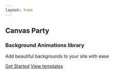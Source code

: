 ```yaml
---
layout: home
---
```


<script>
  import {shallowRef, onMounted}from 'vue'
export default {
  setup() {
    const dynamicComponent = shallowRef(null) 

    onMounted(() => {
      import('@canvas-party/vue').then((module) => {
        dynamicComponent.value = module.default
      })
    })

    return {
      dynamicComponent
    }
  }
}
</script>

  <div ref="wrapper" class="bg-wrapper">
   <component
   class="index-canvas" 
    v-if="dynamicComponent"
    :is="dynamicComponent"
    :type="'confetti'"
    >
    
  </component>
  </div>
  <div class=hero>
  <h2 class="title">Canvas Party</h2>
  <h3 class="sub-title">Background Animations library</h3>
  <p class="details">Add beautiful backgrounds to your site with ease</p>

<div class="actions-btns">
<a class="get-started" href="/guide/getting-started">Get Started</a>
<!-- <a class="get-started" href="/guide/getting-started">Get Started</a> -->
<a class="view-templates" href="/templates/index">View templates</a>
</div>
  </div>

<style> 
.bg-wrapper {
  position: absolute;
  z-index: 10;
  height: 91vh;
  width: 100%;
}


</style>
